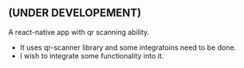 ## (UNDER DEVELOPEMENT)
A react-native app with qr scanning ability.
- It uses qr-scanner library and some integratoins need to be done.
- I wish to integrate some functionality into it.

